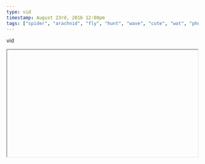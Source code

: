 ```yaml
---
type: vid
timestamp: August 23rd, 2016 12:00pm
tags: ["spider", "arachnid", "fly", "hunt", "wave", "cute", "wat", "photography"]
---
```

vid
<iframe width="500" height="281"  id="youtube_iframe" src="https://www.youtube.com/embed/SKNOpYkJhsQ\[!\[thumbnail\]\(http://i3.ytimg.com/vi//maxresdefault.jpg\)\]\(https://www.youtube.com/watch\?v=\)></iframe>                    
                                            
<a href="https://en.wikipedia.org/wiki/Phidippus_audax" target="_blank">https://en.wikipedia.org/wiki/Phidippus_audax</a><br/>
 
                                                    <div id="footer">
                <span id="timestamp"> August 23rd, 2016 12:00pm </span>
                                                          <span class="tag">Jumping Spider</span>
                                          <span class="tag">spider</span>
                                          <span class="tag">arachnid</span>
                                          <span class="tag">fly</span>
                                          <span class="tag">hunt</span>
                                          <span class="tag">wave</span>
                                          <span class="tag">cute</span>
                                          <span class="tag">wat</span>
                                          <span class="tag">bold spider</span>
                                          <span class="tag">phidippus audax</span>
                                          <span class="tag">photography</span>
                                                    
            </body>
        </html>

        
<small>source: https://saturdayxiii.tumblr.com/post/149376336835</small>